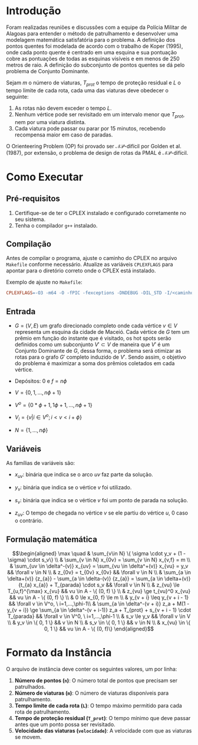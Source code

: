 # Introdução

Foram realizadas reuniões e discussões com a equipe da Polícia Militar de Alagoas para entender o método de patrulhamento e desenvolver uma modelagem matemática satisfatória para o problema. A definição dos pontos quentes foi modelada de acordo com o trabalho de Koper (1995), onde cada ponto quente é centrado em uma esquina e sua pontuação cobre as pontuações de todas as esquinas visíveis e em menos de 250 metros de raio. A definição do subconjunto de pontos quentes se dá pelo problema de Conjunto Dominante.

Sejam $m$ o número de viaturas, $T_{prot}$ o tempo de proteção residual e $L$ o tempo limite de cada rota, cada uma das viaturas deve obedecer o seguinte:

1. As rotas não devem exceder o tempo $L$.
2. Nenhum vértice pode ser revisitado em um intervalo menor que $T_{prot}$, nem por uma viatura distinta.
3. Cada viatura pode passar ou parar por 15 minutos, recebendo recompensa maior em caso de paradas.

O Orienteering Problem (OP) foi provado ser $\mathcal{NP\text{-difícil}}$ por Golden et al. (1987), por extensão, o problema de design de rotas da PMAL é $\mathcal{NP\text{-difícil}}$.

# Como Executar

## Pré-requisitos

1. Certifique-se de ter o CPLEX instalado e configurado corretamente no seu sistema.
2. Tenha o compilador `g++` instalado.

## Compilação

Antes de compilar o programa, ajuste o caminho do CPLEX no arquivo `Makefile` conforme necessário. Atualize as variáveis `CPLEXFLAGS` para apontar para o diretório correto onde o CPLEX está instalado.

Exemplo de ajuste no `Makefile`:
```makefile
CPLEXFLAGS=-O3 -m64 -O -fPIC -fexceptions -DNDEBUG -DIL_STD -I/<caminho_para_cplex>/cplex/include -I/<caminho_para_cplex>/concert/include  -L/<caminho_para_cplex>/cplex/lib/x86-64_linux/static_pic -lilocplex -lcplex -L/<caminho_para_cplex>/concert/lib/x86-64_linux/static_pic -lconcert -lm -pthread -std=c++0x -ldl
```

## Entrada

-   $G = (V, E)$ um grafo direcionado completo onde cada vértice
    $v \in V$ representa um esquina da cidade de Maceió. Cada vértice de
    $G$ tem um prêmio em função do instante que é visitado, os hot spots
    serão definidos como um subconjunto $V' \subset V$ de maneira que
    $V'$ é um Conjunto Dominante de $G$, dessa forma, o problema será
    otimizar as rotas para o grafo $G'$ completo induzido de $V'$. Sendo
    assim, o objetivo do problema é maximizar a soma dos prêmios
    coletados em cada vértice.

-   Depósitos: 0 e $f=n\phi$

-   $V=\{0, 1, \dots, n\phi +1 \}$

-   $V^o=\{0*\phi+1, 1\phi +1, \dots, n\phi +1 \}$

-   $V_i=\{v | i  \in V^o; i < v < i+ \phi \}$

-   $N=\{1, \dots, n\phi \}$

## Variáveis

As famílias de variáveis são:

-   $x_{uv}$: binária que indica se o arco $uv$ faz parte da solução.

-   $y_v$: binária que indica se o vértice $v$ foi utilizado.

-   $s_v$: binária que indica se o vértice $v$ foi um ponto de parada na
    solução.

-   $z_{uv}$: O tempo de chegada no vértice $v$ se ele partiu do vértice
    $u$, 0 caso o contrário.

## Formulação matemática

$$\begin{aligned}
    \max \quad & \sum_{v\in N}  \{ \sigma \cdot y_v + (1 - \sigma) \cdot s_v\} \\
    & \sum_{v \in N} x_{0v} = \sum_{v \in N} x_{v,f} = m \\
    & \sum_{uv \in \delta^-(v)} x_{uv} = \sum_{vu \in \delta^+(v)} x_{vu} = y_v && \forall v \in N \\
    & z_{0v} = t_{0v} x_{0v} && \forall v \in N \\
    & \sum_{a \in \delta+(v)} {z_{a}} - \sum_{a \in \delta-(v)} {z_{a}} = \sum_{a \in \delta+(v)} {t_{a} x_{a}} + T_{parada} \cdot s_v && \forall v \in N \\
    & z_{vu} \le T_{u,f}^{\max} x_{vu} && vu \in A - \{ (0, f) \} \\
    & z_{vu} \ge t_{vu}^0 x_{vu} && vu \in A - \{ (0, f) \} \\
    & 0 \le x_{0, f} \le m \\
    & y_{v + i} \leq y_{v + i - 1} && \forall v \in V^o, \ i=1,...,\phi-1\\
    & \sum_{a \in \delta^-(v + i)} z_a + M(1 - y_{v + i}) \ge \sum_{a \in \delta^-(v + i-1)} z_a + T_{prot} + s_{v + i - 1} \cdot T_{parada} && \forall v \in V^0,  \ i=1,...,\phi-1 \\
    & s_v \le y_v && \forall v \in V \\
    & y_v \in \{ 0, 1 \} && v \in N \\
    & s_v \in \{ 0, 1 \} && v \in N \\
    & x_{vu} \in \{ 0, 1 \} && vu \in A - \{ (0, f)\} 
\end{aligned}$$

# Formato da Instância

O arquivo de instância deve conter os seguintes valores, um por linha:

1. **Número de pontos (`n`)**: O número total de pontos que precisam ser patrulhados.
2. **Número de viaturas (`m`)**: O número de viaturas disponíveis para patrulhamento.
3. **Tempo limite de cada rota (`L`)**: O tempo máximo permitido para cada rota de patrulhamento.
4. **Tempo de proteção residual (`T_prot`)**: O tempo mínimo que deve passar antes que um ponto possa ser revisitado.
5. **Velocidade das viaturas (`velocidade`)**: A velocidade com que as viaturas se movem.